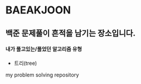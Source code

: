 # BAEAKJOON

## 백준 문제풀이 흔적을 남기는 장소입니다.

#### 내가 풀고있는/풀었던 알고리즘 유형

- 트리(tree)

my problem solving repository
